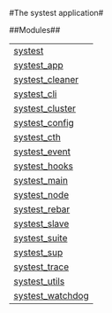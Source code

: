 

#The systest application#


##Modules##


<table width="100%" border="0" summary="list of modules">
<tr><td><a href="http://github.com/nebularis/systest/blob/master/doc/systest.md" class="module">systest</a></td></tr>
<tr><td><a href="http://github.com/nebularis/systest/blob/master/doc/systest_app.md" class="module">systest_app</a></td></tr>
<tr><td><a href="http://github.com/nebularis/systest/blob/master/doc/systest_cleaner.md" class="module">systest_cleaner</a></td></tr>
<tr><td><a href="http://github.com/nebularis/systest/blob/master/doc/systest_cli.md" class="module">systest_cli</a></td></tr>
<tr><td><a href="http://github.com/nebularis/systest/blob/master/doc/systest_cluster.md" class="module">systest_cluster</a></td></tr>
<tr><td><a href="http://github.com/nebularis/systest/blob/master/doc/systest_config.md" class="module">systest_config</a></td></tr>
<tr><td><a href="http://github.com/nebularis/systest/blob/master/doc/systest_cth.md" class="module">systest_cth</a></td></tr>
<tr><td><a href="http://github.com/nebularis/systest/blob/master/doc/systest_event.md" class="module">systest_event</a></td></tr>
<tr><td><a href="http://github.com/nebularis/systest/blob/master/doc/systest_hooks.md" class="module">systest_hooks</a></td></tr>
<tr><td><a href="http://github.com/nebularis/systest/blob/master/doc/systest_main.md" class="module">systest_main</a></td></tr>
<tr><td><a href="http://github.com/nebularis/systest/blob/master/doc/systest_node.md" class="module">systest_node</a></td></tr>
<tr><td><a href="http://github.com/nebularis/systest/blob/master/doc/systest_rebar.md" class="module">systest_rebar</a></td></tr>
<tr><td><a href="http://github.com/nebularis/systest/blob/master/doc/systest_slave.md" class="module">systest_slave</a></td></tr>
<tr><td><a href="http://github.com/nebularis/systest/blob/master/doc/systest_suite.md" class="module">systest_suite</a></td></tr>
<tr><td><a href="http://github.com/nebularis/systest/blob/master/doc/systest_sup.md" class="module">systest_sup</a></td></tr>
<tr><td><a href="http://github.com/nebularis/systest/blob/master/doc/systest_trace.md" class="module">systest_trace</a></td></tr>
<tr><td><a href="http://github.com/nebularis/systest/blob/master/doc/systest_utils.md" class="module">systest_utils</a></td></tr>
<tr><td><a href="http://github.com/nebularis/systest/blob/master/doc/systest_watchdog.md" class="module">systest_watchdog</a></td></tr></table>

